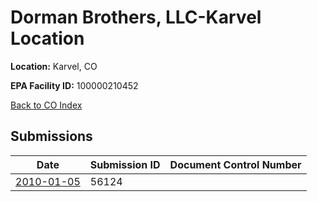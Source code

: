 # Dorman Brothers, LLC-Karvel Location

**Location:** Karvel, CO

**EPA Facility ID:** 100000210452

[Back to CO Index](../../index.md)

## Submissions

| Date | Submission ID | Document Control Number |
|------|--------------|-------------------------|
| [2010-01-05](submissions/56124.md) | 56124 |  |
